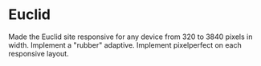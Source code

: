 # Euclid
Made the Euclid site responsive for any device from 320 to 3840 pixels in width.
Implement a "rubber" adaptive.
Implement pixelperfect on each responsive layout.
